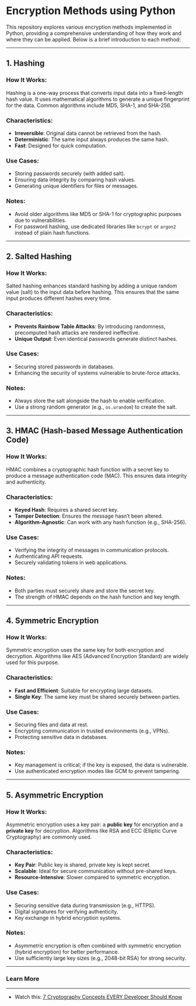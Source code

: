 # Encryption Methods using Python

This repository explores various encryption methods implemented in Python, providing a comprehensive understanding of how they work and where they can be applied. Below is a brief introduction to each method:

---

## 1. **Hashing**
### How It Works:
Hashing is a one-way process that converts input data into a fixed-length hash value. It uses mathematical algorithms to generate a unique fingerprint for the data. Common algorithms include MD5, SHA-1, and SHA-256.

### Characteristics:
- **Irreversible**: Original data cannot be retrieved from the hash.
- **Deterministic**: The same input always produces the same hash.
- **Fast**: Designed for quick computation.

### Use Cases:
- Storing passwords securely (with added salt).
- Ensuring data integrity by comparing hash values.
- Generating unique identifiers for files or messages.

### Notes:
- Avoid older algorithms like MD5 or SHA-1 for cryptographic purposes due to vulnerabilities.
- For password hashing, use dedicated libraries like `bcrypt` or `argon2` instead of plain hash functions.

---

## 2. **Salted Hashing**
### How It Works:
Salted hashing enhances standard hashing by adding a unique random value (salt) to the input data before hashing. This ensures that the same input produces different hashes every time.

### Characteristics:
- **Prevents Rainbow Table Attacks**: By introducing randomness, precomputed hash attacks are rendered ineffective.
- **Unique Output**: Even identical passwords generate distinct hashes.

### Use Cases:
- Securing stored passwords in databases.
- Enhancing the security of systems vulnerable to brute-force attacks.

### Notes:
- Always store the salt alongside the hash to enable verification.
- Use a strong random generator (e.g., `os.urandom`) to create the salt.

---

## 3. **HMAC (Hash-based Message Authentication Code)**
### How It Works:
HMAC combines a cryptographic hash function with a secret key to produce a message authentication code (MAC). This ensures data integrity and authenticity.

### Characteristics:
- **Keyed Hash**: Requires a shared secret key.
- **Tamper Detection**: Ensures the message hasn’t been altered.
- **Algorithm-Agnostic**: Can work with any hash function (e.g., SHA-256).

### Use Cases:
- Verifying the integrity of messages in communication protocols.
- Authenticating API requests.
- Securely validating tokens in web applications.

### Notes:
- Both parties must securely share and store the secret key.
- The strength of HMAC depends on the hash function and key length.

---

## 4. **Symmetric Encryption**
### How It Works:
Symmetric encryption uses the same key for both encryption and decryption. Algorithms like AES (Advanced Encryption Standard) are widely used for this purpose.

### Characteristics:
- **Fast and Efficient**: Suitable for encrypting large datasets.
- **Single Key**: The same key must be shared securely between parties.

### Use Cases:
- Securing files and data at rest.
- Encrypting communication in trusted environments (e.g., VPNs).
- Protecting sensitive data in databases.

### Notes:
- Key management is critical; if the key is exposed, the data is vulnerable.
- Use authenticated encryption modes like GCM to prevent tampering.

---

## 5. **Asymmetric Encryption**
### How It Works:
Asymmetric encryption uses a key pair: a **public key** for encryption and a **private key** for decryption. Algorithms like RSA and ECC (Elliptic Curve Cryptography) are commonly used.

### Characteristics:
- **Key Pair**: Public key is shared, private key is kept secret.
- **Scalable**: Ideal for secure communication without pre-shared keys.
- **Resource-Intensive**: Slower compared to symmetric encryption.

### Use Cases:
- Securing sensitive data during transmission (e.g., HTTPS).
- Digital signatures for verifying authenticity.
- Key exchange in hybrid encryption systems.

### Notes:
- Asymmetric encryption is often combined with symmetric encryption (hybrid encryption) for better performance.
- Use sufficiently large key sizes (e.g., 2048-bit RSA) for strong security.

---

### Learn More
---
- Watch this: [7 Cryptography Concepts EVERY Developer Should Know](https://youtu.be/NuyzuNBFWxQ?si=7ManJszHRloAoMPl)
